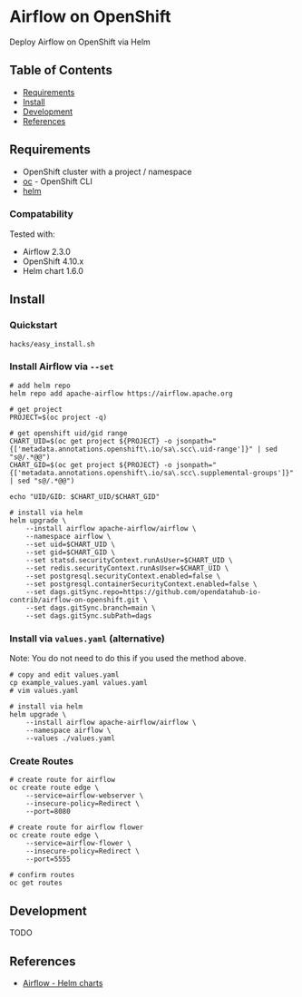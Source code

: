 # Airflow on OpenShift

Deploy Airflow on OpenShift via Helm

## Table of Contents

* [Requirements](#requirements)
* [Install](#install)
* [Development](#development)
* [References](#references)

## Requirements

* OpenShift cluster with a project / namespace
* [oc](https://mirror.openshift.com/pub/openshift-v4/clients/ocp/stable) - OpenShift CLI
* [helm](https://helm.sh/docs/intro/install)

### Compatability

Tested with:
* Airflow 2.3.0
* OpenShift 4.10.x
* Helm chart 1.6.0

## Install

### Quickstart

```
hacks/easy_install.sh
```

### Install Airflow via `--set`

```
# add helm repo
helm repo add apache-airflow https://airflow.apache.org

# get project
PROJECT=$(oc project -q)

# get openshift uid/gid range
CHART_UID=$(oc get project ${PROJECT} -o jsonpath="{['metadata.annotations.openshift\.io/sa\.scc\.uid-range']}" | sed "s@/.*@@")
CHART_GID=$(oc get project ${PROJECT} -o jsonpath="{['metadata.annotations.openshift\.io/sa\.scc\.supplemental-groups']}" | sed "s@/.*@@")

echo "UID/GID: $CHART_UID/$CHART_GID"

# install via helm
helm upgrade \
    --install airflow apache-airflow/airflow \
    --namespace airflow \
    --set uid=$CHART_UID \
    --set gid=$CHART_GID \
    --set statsd.securityContext.runAsUser=$CHART_UID \
    --set redis.securityContext.runAsUser=$CHART_UID \
    --set postgresql.securityContext.enabled=false \
    --set postgresql.containerSecurityContext.enabled=false \
    --set dags.gitSync.repo=https://github.com/opendatahub-io-contrib/airflow-on-openshift.git \
    --set dags.gitSync.branch=main \
    --set dags.gitSync.subPath=dags
```

### Install via `values.yaml` (alternative)

Note: You do not need to do this if you used the method above.

```
# copy and edit values.yaml
cp example_values.yaml values.yaml
# vim values.yaml

# install via helm
helm upgrade \
    --install airflow apache-airflow/airflow \
    --namespace airflow \
    --values ./values.yaml
```

### Create Routes

```
# create route for airflow
oc create route edge \
    --service=airflow-webserver \
    --insecure-policy=Redirect \
    --port=8080

# create route for airflow flower
oc create route edge \
    --service=airflow-flower \
    --insecure-policy=Redirect \
    --port=5555

# confirm routes
oc get routes
```

## Development

TODO

## References

- [Airflow - Helm charts](https://github.com/airflow-helm/charts)
